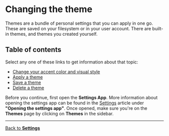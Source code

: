 # Changing the theme

Themes are a bundle of personal settings that you can apply in one go. These are saved on your filesystem or in your user account. There are built-in themes, and themes you created yourself.

## Table of contents

Select any one of these links to get information about that topic:

- [Change your accent color and visual style](@client/help/Settings/themes/style.md)
- [Apply a theme](@client/help/Settings/themes/apply.md)
- [Save a theme](@client/help/Settings/themes/save.md)
- [Delete a theme](@client/help/Settings/themes/delete.md)

Before you continue, first open the **Settings App**. More information about opening the settings app can be found in the [Settings](@client/help/Settings.md) article under **"Opening the settings app"**. Once opened, make sure you're on the **Themes** page by clicking on **Themes** in the sidebar.

---

[Back to **Settings**](@client/help/Settings.md)

